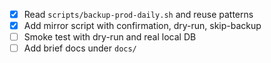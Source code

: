 - [x] Read `scripts/backup-prod-daily.sh` and reuse patterns
- [x] Add mirror script with confirmation, dry-run, skip-backup
- [ ] Smoke test with dry-run and real local DB
- [ ] Add brief docs under `docs/`
